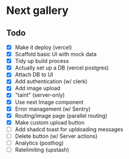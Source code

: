 # Next gallery

## Todo

- [x] Make it deploy (vercel)
- [x] Scaffold basic UI with mock data
- [x] Tidy up build process
- [x] Actually set up a DB (vercel postgres)
- [x] Attach DB to UI
- [x] Add authentication (w/ clerk)
- [x] Add image upload
- [x] "taint" (server-only)
- [x] Use next Image component
- [x] Error management (w/ Sentry)
- [x] Routing/image page (parallel routing)
- [x] Make custom upload button
- [ ] Add shadcd toast for upldoading messages
- [ ] Delete button (w/ Server actions)
- [ ] Analytics (posthog)
- [ ] Ratelimiting (upstash)
